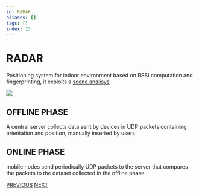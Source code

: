 ```yaml
---
id: RADAR
aliases: []
tags: []
index: 23
---
```


# RADAR

Positioning system for indoor environment based on RSSI computation and fingerprinting, it exploits a [scene analisys](BASE_TECHNIQUES.md#SCENE%20ANALYSIS)

![](mobile_systems/Pasted%20image%2020240609155153.png)

## OFFLINE PHASE

A central server collects data sent by devices in UDP packets containing orientation and position, manually inserted by users

## ONLINE PHASE

mobile nodes send periodically UDP packets to the server that compares the packets to the dataset collected in the offline phase

[PREVIOUS](pages/positioning_systems/ACTIVE_BAT.md) [NEXT](pages/positioning_systems/EKAHAU.md)

